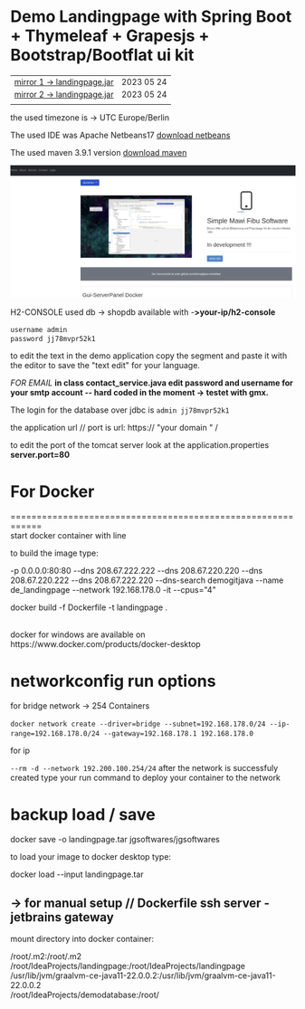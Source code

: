 # Demo Landingpage with Spring Boot + Thymeleaf + Grapesjs + Bootstrap/Bootflat ui kit



|  |  |
|--|--|
| [mirror 1 -> landingpage.jar](https://c.gmx.net/@628889413098673643/B7eMGuYjQPy7Agors4qo7g) |  2023 05 24|
|  [mirror 2 -> landingpage.jar](https://www.dropbox.com/s/cvhaj3tih2892jd/landingpage.jar?dl=0)| 2023 05 24 |
|  |  |




the used timezone is -> UTC Europe/Berlin

The used IDE was Apache Netbeans17
[download netbeans](https://netbeans.apache.org/download/index.html)

The used maven 3.9.1 version
[download maven](https://maven.apache.org/download.cgi)

![enter image description here](https://raw.githubusercontent.com/demogitjava/demodatabase/master/landingapge.png)


H2-CONSOLE
used db -> shopdb
available with  -**>your-ip/h2-console**

    username admin
    password jj78mvpr52k1


to edit the text in the demo application
copy the segment and
paste it with the editor to save
the "text edit" for your
language.

*FOR EMAIL*
**in class contact_service.java
edit password and username for your smtp account -- hard coded in the moment
-> testet with gmx.**



The login for the database over jdbc is
`admin
jj78mvpr52k1`

the application url // port is
url: https:// "your domain " /

to edit the port of the tomcat server
look at the application.properties
**server.port=80**



# For Docker
============================================================
<br/>
start docker container with 
line 


to build the image type:

-p 0.0.0.0:80:80 --dns 208.67.222.222 --dns 208.67.220.220 --dns 208.67.220.222 --dns 208.67.222.220 --dns-search demogitjava --name de_landingpage --network 192.168.178.0 -it --cpus="4"


docker build -f Dockerfile -t landingpage .

<br/>
docker for windows are available on https://www.docker.com/products/docker-desktop


networkconfig
run options
============================================================

for bridge network -> 254 Containers

`docker network create --driver=bridge --subnet=192.168.178.0/24 --ip-range=192.168.178.0/24 --gateway=192.168.178.1 192.168.178.0`



for ip

`--rm -d --network 192.200.100.254/24`
after the network is successfuly created
type your run command to deploy your container
to the network





backup
load / save
============================================================

docker save -o landingpage.tar jgsoftwares/jgsoftwares

to load your image to docker desktop type:


docker load --input landingpage.tar




-> for manual setup // Dockerfile ssh server - jetbrains gateway
----------------------------------------
mount directory into docker container:

/root/.m2:/root/.m2  
/root/IdeaProjects/landingpage:/root/IdeaProjects/landingpage  
/usr/lib/jvm/graalvm-ce-java11-22.0.0.2:/usr/lib/jvm/graalvm-ce-java11-22.0.0.2  
/root/IdeaProjects/demodatabase:/root/

